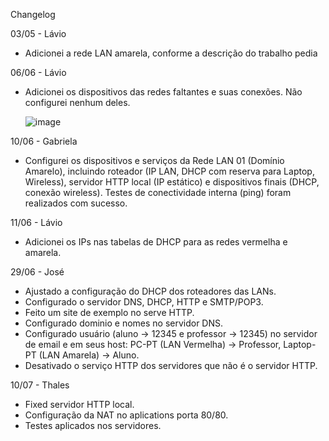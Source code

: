 Changelog

03/05 - Lávio

- Adicionei a rede LAN amarela, conforme a descrição do trabalho pedia

06/06 - Lávio

- Adicionei os dispositivos das redes faltantes e suas conexões. Não configurei nenhum deles.

  ![image](https://github.com/user-attachments/assets/4e127ba9-9469-4e37-94c0-411a3126d77e)

10/06 - Gabriela

- Configurei os dispositivos e serviços da Rede LAN 01 (Domínio Amarelo), incluindo roteador (IP LAN, DHCP com reserva para Laptop, Wireless), servidor HTTP local (IP estático) e dispositivos finais (DHCP, conexão wireless). Testes de conectividade interna (ping) foram realizados com sucesso.

11/06 - Lávio

- Adicionei os IPs nas tabelas de DHCP para as redes vermelha e amarela.

29/06 - José

- Ajustado a configuração do DHCP dos roteadores das LANs.
- Configurado o servidor DNS, DHCP, HTTP e SMTP/POP3.
- Feito um site de exemplo no serve HTTP.
- Configurado dominio e nomes no servidor DNS.
- Configurado usuário (aluno → 12345 e professor → 12345) no servidor de email e em seus host: PC-PT (LAN Vermelha) → Professor, Laptop-PT (LAN Amarela) → Aluno.
- Desativado o serviço HTTP dos servidores que não é o servidor HTTP.

10/07 - Thales

- Fixed servidor HTTP local.
- Configuração da NAT no aplications porta 80/80.
- Testes aplicados nos servidores.
